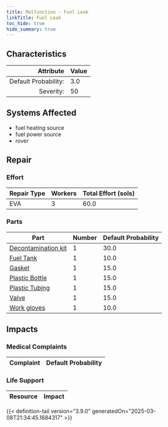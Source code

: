 ```yaml
---
title: Malfunction - Fuel Leak
linkTitle: Fuel Leak
toc_hide: true
hide_summary: true
---
```

<!-- This is generated by the MarsSim HelpGenertor, do not edit. -->

## Characteristics

| Attribute      | Value |
|--------:|:------|
|Default Probability:|3.0|
|Severity:|50|

## Systems Affected 
- fuel heating source
- fuel power source
- rover

## Repair

### Effort
|Repair Type|Workers|Total Effort (sols)|
|---|---|---|
|EVA|3|60.0|

### Parts
|Part|Number|Default Probability|
|---|---|---|
|[Decontamination kit](/docs/definitions/part/decontamination-kit)|1|30.0|
|[Fuel Tank](/docs/definitions/part/fuel-tank)|1|10.0|
|[Gasket](/docs/definitions/part/gasket)|1|15.0|
|[Plastic Bottle](/docs/definitions/part/plastic-bottle)|1|15.0|
|[Plastic Tubing](/docs/definitions/part/plastic-tubing)|1|15.0|
|[Valve](/docs/definitions/part/valve)|1|15.0|
|[Work gloves](/docs/definitions/part/work-gloves)|1|10.0|

## Impacts

### Medical Complaints
|Complaint|Default Probability|
|---|---|

### Life Support
|Resource|Impact|
|---|---|


{{< definition-tail version="3.9.0" generatedOn="2025-03-08T21:34:45.1684317" >}}

